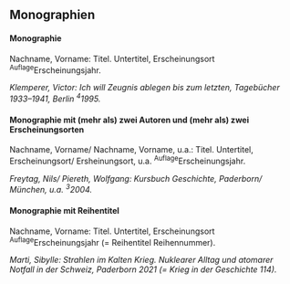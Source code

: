 ## Monographien
#### Monographie
Nachname, Vorname: Titel. Untertitel, Erscheinungsort <sup>Auflage</sup>Erscheinungsjahr.

*Klemperer, Victor: Ich will Zeugnis ablegen bis zum letzten, Tagebücher 1933–1941, Berlin <sup>4</sup>1995.*
#### Monographie mit (mehr als) zwei Autoren und (mehr als) zwei Erscheinungsorten
Nachname, Vorname/ Nachname, Vorname, u.a.: Titel. Untertitel, Erscheinungsort/ Ersheinungsort, u.a. <sup>Auflage</sup>Erscheinungsjahr.

*Freytag, Nils/ Piereth, Wolfgang: Kursbuch Geschichte, Paderborn/ München, u.a. <sup>3</sup>2004.*
#### Monographie mit Reihentitel
Nachname, Vorname: Titel. Untertitel, Erscheinungsort <sup>Auflage</sup>Erscheinungsjahr (= Reihentitel Reihennummer).

*Marti, Sibylle: Strahlen im Kalten Krieg. Nuklearer Alltag und atomarer Notfall in der Schweiz, Paderborn 2021 (= Krieg in der Geschichte 114).*

